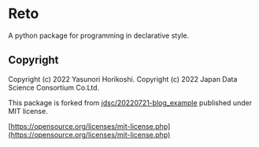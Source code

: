 # Reto

A python package for programming in declarative style.

## Copyright

Copyright (c) 2022 Yasunori Horikoshi.
Copyright (c) 2022 Japan Data Science Consortium Co.Ltd.

This package is forked from [jdsc/20220721-blog_example](https://github.com/jdsc/20220721-blog_example) published under MIT license.

[https://opensource.org/licenses/mit-license.php](https://opensource.org/licenses/mit-license.php)
